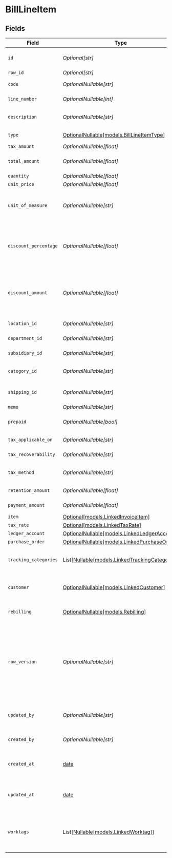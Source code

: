 # BillLineItem


## Fields

| Field                                                                                                                                      | Type                                                                                                                                       | Required                                                                                                                                   | Description                                                                                                                                | Example                                                                                                                                    |
| ------------------------------------------------------------------------------------------------------------------------------------------ | ------------------------------------------------------------------------------------------------------------------------------------------ | ------------------------------------------------------------------------------------------------------------------------------------------ | ------------------------------------------------------------------------------------------------------------------------------------------ | ------------------------------------------------------------------------------------------------------------------------------------------ |
| `id`                                                                                                                                       | *Optional[str]*                                                                                                                            | :heavy_minus_sign:                                                                                                                         | A unique identifier for an object.                                                                                                         | 12345                                                                                                                                      |
| `row_id`                                                                                                                                   | *Optional[str]*                                                                                                                            | :heavy_minus_sign:                                                                                                                         | Row ID                                                                                                                                     | 12345                                                                                                                                      |
| `code`                                                                                                                                     | *OptionalNullable[str]*                                                                                                                    | :heavy_minus_sign:                                                                                                                         | User defined item code                                                                                                                     | 120-C                                                                                                                                      |
| `line_number`                                                                                                                              | *OptionalNullable[int]*                                                                                                                    | :heavy_minus_sign:                                                                                                                         | Line number in the invoice                                                                                                                 | 1                                                                                                                                          |
| `description`                                                                                                                              | *OptionalNullable[str]*                                                                                                                    | :heavy_minus_sign:                                                                                                                         | User defined description                                                                                                                   | Model Y is a fully electric, mid-size SUV, with seating for up to seven, dual motor AWD and unparalleled protection.                       |
| `type`                                                                                                                                     | [OptionalNullable[models.BillLineItemType]](../models/billlineitemtype.md)                                                                 | :heavy_minus_sign:                                                                                                                         | Bill Line Item type                                                                                                                        | expense_account                                                                                                                            |
| `tax_amount`                                                                                                                               | *OptionalNullable[float]*                                                                                                                  | :heavy_minus_sign:                                                                                                                         | Tax amount                                                                                                                                 | 27500                                                                                                                                      |
| `total_amount`                                                                                                                             | *OptionalNullable[float]*                                                                                                                  | :heavy_minus_sign:                                                                                                                         | Total amount of the line item                                                                                                              | 27500                                                                                                                                      |
| `quantity`                                                                                                                                 | *OptionalNullable[float]*                                                                                                                  | :heavy_minus_sign:                                                                                                                         | N/A                                                                                                                                        | 1                                                                                                                                          |
| `unit_price`                                                                                                                               | *OptionalNullable[float]*                                                                                                                  | :heavy_minus_sign:                                                                                                                         | N/A                                                                                                                                        | 27500.5                                                                                                                                    |
| `unit_of_measure`                                                                                                                          | *OptionalNullable[str]*                                                                                                                    | :heavy_minus_sign:                                                                                                                         | Description of the unit type the item is sold as, ie: kg, hour.                                                                            | pc.                                                                                                                                        |
| `discount_percentage`                                                                                                                      | *OptionalNullable[float]*                                                                                                                  | :heavy_minus_sign:                                                                                                                         | Discount percentage applied to the line item when supported downstream.                                                                    | 0.01                                                                                                                                       |
| `discount_amount`                                                                                                                          | *OptionalNullable[float]*                                                                                                                  | :heavy_minus_sign:                                                                                                                         | Discount amount applied to the line item when supported downstream.                                                                        | 19.99                                                                                                                                      |
| `location_id`                                                                                                                              | *OptionalNullable[str]*                                                                                                                    | :heavy_minus_sign:                                                                                                                         | The ID of the location                                                                                                                     | 12345                                                                                                                                      |
| `department_id`                                                                                                                            | *OptionalNullable[str]*                                                                                                                    | :heavy_minus_sign:                                                                                                                         | The ID of the department                                                                                                                   | 12345                                                                                                                                      |
| `subsidiary_id`                                                                                                                            | *OptionalNullable[str]*                                                                                                                    | :heavy_minus_sign:                                                                                                                         | The ID of the subsidiary                                                                                                                   | 12345                                                                                                                                      |
| `category_id`                                                                                                                              | *OptionalNullable[str]*                                                                                                                    | :heavy_minus_sign:                                                                                                                         | ID of the category of the line item                                                                                                        | 12345                                                                                                                                      |
| `shipping_id`                                                                                                                              | *OptionalNullable[str]*                                                                                                                    | :heavy_minus_sign:                                                                                                                         | ID of the shipping of the line item                                                                                                        | 12345                                                                                                                                      |
| `memo`                                                                                                                                     | *OptionalNullable[str]*                                                                                                                    | :heavy_minus_sign:                                                                                                                         | Memo                                                                                                                                       | Some memo                                                                                                                                  |
| `prepaid`                                                                                                                                  | *OptionalNullable[bool]*                                                                                                                   | :heavy_minus_sign:                                                                                                                         | Whether the line item is prepaid                                                                                                           | true                                                                                                                                       |
| `tax_applicable_on`                                                                                                                        | *OptionalNullable[str]*                                                                                                                    | :heavy_minus_sign:                                                                                                                         | Tax applicable on                                                                                                                          | Domestic_Purchase_of_Goods_and_Services                                                                                                    |
| `tax_recoverability`                                                                                                                       | *OptionalNullable[str]*                                                                                                                    | :heavy_minus_sign:                                                                                                                         | Tax recoverability                                                                                                                         | Fully_Recoverable                                                                                                                          |
| `tax_method`                                                                                                                               | *OptionalNullable[str]*                                                                                                                    | :heavy_minus_sign:                                                                                                                         | Method of tax calculation                                                                                                                  | Due_to_Supplier                                                                                                                            |
| `retention_amount`                                                                                                                         | *OptionalNullable[float]*                                                                                                                  | :heavy_minus_sign:                                                                                                                         | Retention amount                                                                                                                           | 1000                                                                                                                                       |
| `payment_amount`                                                                                                                           | *OptionalNullable[float]*                                                                                                                  | :heavy_minus_sign:                                                                                                                         | Payment amount                                                                                                                             | 1000                                                                                                                                       |
| `item`                                                                                                                                     | [Optional[models.LinkedInvoiceItem]](../models/linkedinvoiceitem.md)                                                                       | :heavy_minus_sign:                                                                                                                         | N/A                                                                                                                                        |                                                                                                                                            |
| `tax_rate`                                                                                                                                 | [Optional[models.LinkedTaxRate]](../models/linkedtaxrate.md)                                                                               | :heavy_minus_sign:                                                                                                                         | N/A                                                                                                                                        |                                                                                                                                            |
| `ledger_account`                                                                                                                           | [OptionalNullable[models.LinkedLedgerAccount]](../models/linkedledgeraccount.md)                                                           | :heavy_minus_sign:                                                                                                                         | N/A                                                                                                                                        |                                                                                                                                            |
| `purchase_order`                                                                                                                           | [OptionalNullable[models.LinkedPurchaseOrder]](../models/linkedpurchaseorder.md)                                                           | :heavy_minus_sign:                                                                                                                         | N/A                                                                                                                                        |                                                                                                                                            |
| `tracking_categories`                                                                                                                      | List[[Nullable[models.LinkedTrackingCategory]](../models/linkedtrackingcategory.md)]                                                       | :heavy_minus_sign:                                                                                                                         | A list of linked tracking categories.                                                                                                      |                                                                                                                                            |
| `customer`                                                                                                                                 | [OptionalNullable[models.LinkedCustomer]](../models/linkedcustomer.md)                                                                     | :heavy_minus_sign:                                                                                                                         | The customer this entity is linked to.                                                                                                     |                                                                                                                                            |
| `rebilling`                                                                                                                                | [OptionalNullable[models.Rebilling]](../models/rebilling.md)                                                                               | :heavy_minus_sign:                                                                                                                         | Rebilling metadata for this line item.                                                                                                     |                                                                                                                                            |
| `row_version`                                                                                                                              | *OptionalNullable[str]*                                                                                                                    | :heavy_minus_sign:                                                                                                                         | A binary value used to detect updates to a object and prevent data conflicts. It is incremented each time an update is made to the object. | 1-12345                                                                                                                                    |
| `updated_by`                                                                                                                               | *OptionalNullable[str]*                                                                                                                    | :heavy_minus_sign:                                                                                                                         | The user who last updated the object.                                                                                                      | 12345                                                                                                                                      |
| `created_by`                                                                                                                               | *OptionalNullable[str]*                                                                                                                    | :heavy_minus_sign:                                                                                                                         | The user who created the object.                                                                                                           | 12345                                                                                                                                      |
| `created_at`                                                                                                                               | [date](https://docs.python.org/3/library/datetime.html#date-objects)                                                                       | :heavy_minus_sign:                                                                                                                         | The date and time when the object was created.                                                                                             | 2020-09-30T07:43:32.000Z                                                                                                                   |
| `updated_at`                                                                                                                               | [date](https://docs.python.org/3/library/datetime.html#date-objects)                                                                       | :heavy_minus_sign:                                                                                                                         | The date and time when the object was last updated.                                                                                        | 2020-09-30T07:43:32.000Z                                                                                                                   |
| `worktags`                                                                                                                                 | List[[Nullable[models.LinkedWorktag]](../models/linkedworktag.md)]                                                                         | :heavy_minus_sign:                                                                                                                         | A list of linked worktags. This is only supported for Workday.                                                                             |                                                                                                                                            |